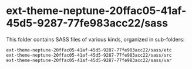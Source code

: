 # ext-theme-neptune-20ffac05-41af-45d5-9287-77fe983acc22/sass

This folder contains SASS files of various kinds, organized in sub-folders:

    ext-theme-neptune-20ffac05-41af-45d5-9287-77fe983acc22/sass/etc
    ext-theme-neptune-20ffac05-41af-45d5-9287-77fe983acc22/sass/src
    ext-theme-neptune-20ffac05-41af-45d5-9287-77fe983acc22/sass/var
